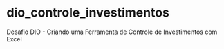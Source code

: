 # dio_controle_investimentos
Desafio DIO - Criando uma Ferramenta de Controle de Investimentos com Excel
